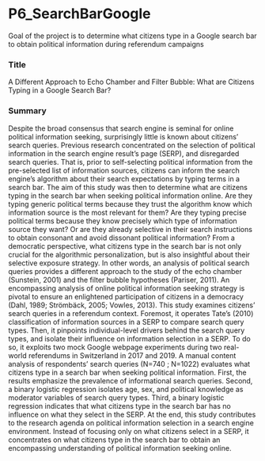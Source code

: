# P6_SearchBarGoogle
Goal of the project is to determine what citizens type in a Google search bar to obtain political information during referendum campaigns

### Title
 A Different Approach to Echo Chamber and Filter Bubble: What are Citizens Typing in a Google Search Bar?
 
### Summary
 Despite the broad consensus that search engine is seminal for online political information seeking, surprisingly little is known about citizens’ search queries. Previous research concentrated on the selection of political information in the search engine result’s page (SERP), and disregarded search queries. That is, prior to self-selecting political information from the pre-selected list of information sources, citizens can inform the search engine’s algorithm about their search expectations by typing terms in a search bar. The aim of this study was then to determine what are citizens typing in the search bar when seeking political information online.  Are they typing generic political terms because they trust the algorithm know which information source is the most relevant for them? Are they typing precise political terms because they know precisely which type of information source they want? Or are they already selective in their search instructions to obtain consonant and avoid dissonant political information?
From a democratic perspective, what citizens type in the search bar is not only crucial for the algorithmic personalization, but is also insightful about their selective exposure strategy. In other words, an analysis of political search queries provides a different approach to the study of the echo chamber (Sunstein, 2001) and the filter bubble hypotheses (Pariser, 2011). An encompassing analysis of online political information seeking strategy is pivotal to ensure an enlightened participation of citizens in a democracy (Dahl, 1989; Strömbäck, 2005; Vowles, 2013).
This study examines citizens’ search queries in a referendum context. Foremost, it operates Tate’s (2010) classification of information sources in a SERP to compare search query types. Then, it pinpoints individual-level drivers behind the search query types, and isolate their influence on information selection in a SERP. To do so, it exploits two mock Google webpage experiments during two real-world referendums in Switzerland in 2017 and 2019. A manual content analysis of respondents’ search queries (N=740 ; N=1022) evaluates what citizens type in a search bar when seeking political information. First, the results emphasize the prevalence of informational search queries. Second, a binary logistic regression isolates age, sex, and political knowledge as moderator variables of search query types. Third, a binary logistic regression indicates that what citizens type in the search bar has no influence on what they select in the SERP. At the end, this study contributes to the research agenda on political information selection in a search engine environment. Instead of focusing only on what citizens select in a SERP, it concentrates on what citizens type in the search bar to obtain an encompassing understanding of political information seeking online.

